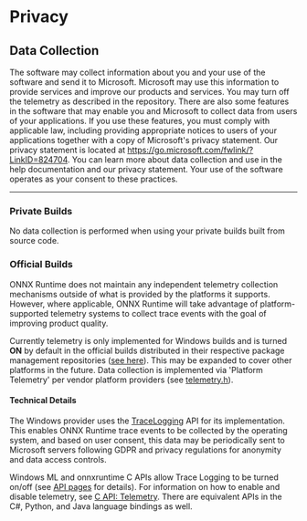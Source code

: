 # Privacy

## Data Collection
The software may collect information about you and your use of the software and send it to Microsoft. Microsoft may use this information to provide services and improve our products and services. You may turn off the telemetry as described in the repository. There are also some features in the software that may enable you and Microsoft to collect data from users of your applications. If you use these features, you must comply with applicable law, including providing appropriate notices to users of your applications together with a copy of Microsoft's privacy statement. Our privacy statement is located at https://go.microsoft.com/fwlink/?LinkID=824704. You can learn more about data collection and use in the help documentation and our privacy statement. Your use of the software operates as your consent to these practices.

***

### Private Builds
No data collection is performed when using your private builds built from source code.

### Official Builds
ONNX Runtime does not maintain any independent telemetry collection mechanisms outside of what is provided by the platforms it supports. However, where applicable, ONNX Runtime will take advantage of platform-supported telemetry systems to collect trace events with the goal of improving product quality.

Currently telemetry is only implemented for Windows builds and is turned **ON** by default in the official builds distributed in their respective package management repositories ([see here](../README.md#binaries)). This may be expanded to cover other platforms in the future. Data collection is implemented via 'Platform Telemetry' per vendor platform providers (see [telemetry.h](../onnxruntime/base/platform/telemetry.h)).

#### Technical Details
The Windows provider uses the [TraceLogging](https://docs.microsoft.com/en-us/windows/win32/tracelogging/trace-logging-about) API for its implementation. This enables ONNX Runtime trace events to be collected by the operating system, and based on user consent, this data may be periodically sent to Microsoft servers following GDPR and privacy regulations for anonymity and data access controls. 

Windows ML and onnxruntime C APIs allow Trace Logging to be turned on/off (see [API pages](../README.md#api-documentation) for details).
For information on how to enable and disable telemetry, see [C API: Telemetry](./C_API.md#telemetry). 
There are equivalent APIs in the C#, Python, and Java language bindings as well.
